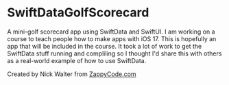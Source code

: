 # SwiftDataGolfScorecard
A mini-golf scorecard app using SwiftData and SwiftUI. I am working on a course to teach people how to make apps with iOS 17. This is hopefully an app that will be included in the course. It took a lot of work to get the SwiftData stuff running and compliling so I thought I'd share this with others as a real-world example of how to use SwiftData.

Created by Nick Walter from [ZappyCode.com](https://ZappyCode.com)
